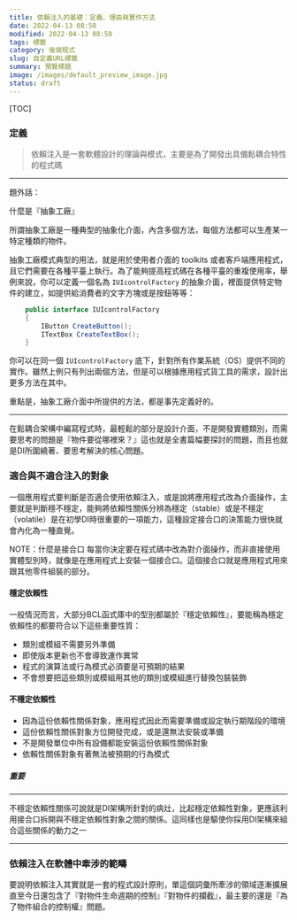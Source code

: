 ```yaml
---
title: 依賴注入的基礎：定義、理由與實作方法
date: 2022-04-13 08:50
modified: 2022-04-13 08:50
tags: 標籤
category: 後端程式
slug: 自定義URL標籤
summary: 預覽標題
image: /images/default_preview_image.jpg
status: draft
---
```


[TOC]

### 定義

>依賴注入是一套軟體設計的理論與模式，主要是為了開發出具備鬆耦合特性的程式碼


---

題外話：

什麼是『抽象工廠』

所謂抽象工廠是一種典型的抽象化介面，內含多個方法，每個方法都可以生產某一特定種類的物件。

抽象工廠模式典型的用法，就是用於使用者介面的 toolkits 或者客戶端應用程式，且它們需要在各種平臺上執行。為了能夠提高程式碼在各種平臺的重複使用率，舉例來說，你可以定義一個名為 `IUIcontrolFactory` 的抽象介面，裡面提供特定物件的建立，如提供給消費者的文字方塊或是按鈕等等：

```c#
	public interface IUIcontrolFactory
	{
		IButton CreateButton();
		ITextBox CreateTextBox();
	}
```

你可以在同一個 `IUIcontrolFactory` 底下，針對所有作業系統（OS）提供不同的實作。雖然上例只有列出兩個方法，但是可以根據應用程式貨工具的需求，設計出更多方法在其中。

重點是，抽象工廠介面中所提供的方法，都是事先定義好的。

---

在鬆耦合架構中編寫程式時，最輕鬆的部分是設計介面，不是開發實體類別，而需要思考的問題是『物件要從哪裡來？』這也就是全書篇幅要探討的問題，而且也就是DI所圍繞著、要思考解決的核心問題。


### 適合與不適合注入的對象

一個應用程式要判斷是否適合使用依賴注入，或是說將應用程式改為介面操作，主要就是判斷穩不穩定，能夠將依賴性關係分辨為穩定（stable）或是不穩定（volatile）是在初學DI時很重要的一項能力，這種設定接合口的決策能力很快就會內化為一種直覺。

NOTE：什麼是接合口
每當你決定要在程式碼中改為對介面操作，而非直接使用實體型別時，就像是在應用程式上安裝一個接合口。這個接合口就是應用程式用來跟其他零件組裝的部分。

#### 穩定依賴性
一般情況而言，大部分BCL函式庫中的型別都屬於『穩定依賴性』，要能稱為穩定依賴性的都要符合以下這些重要性質：

- 類別或模組不需要另外準備
- 即使版本更新也不會導致運作異常
- 程式的演算法或行為模式必須要是可預期的結果
- 不會想要把這些類別或模組用其他的類別或模組進行替換包裝裝飾

#### 不穩定依賴性

- 因為這份依賴性關係對象，應用程式因此而需要準備或設定執行期階段的環境
- 這份依賴性關係對象方位開發完成，或是還無法安裝或準備
- 不是開發單位中所有設備都能安裝這份依賴性關係對象
- 依賴性關係對象有著無法被預期的行為模式

##### 重要

---

不穩定依賴性關係可說就是DI架構所針對的病灶，比起穩定依賴性對象，更應該利用接合口拆開與不穩定依賴性對象之間的關係。這同樣也是驅使你採用DI架構來組合這些關係的動力之一

---


### 依賴注入在軟體中牽涉的範疇

要說明依賴注入其實就是一套的程式設計原則，單這個詞彙所牽涉的領域逐漸擴展直至今日還包含了『對物件生命週期的控制』『對物件的攔截』，最主要的還是『為了物件組合的控制權』問題。

